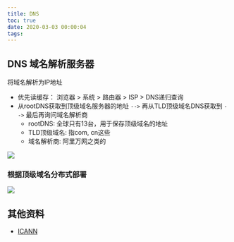 ```yaml
---
title: DNS
toc: true
date: 2020-03-03 00:00:04
tags:
---
```


## DNS 域名解析服务器
将域名解析为IP地址
* 优先读缓存： 浏览器 > 系统 > 路由器 > ISP > DNS递归查询
* 从rootDNS获取到顶级域名服务器的地址 `-->` 再从TLD顶级域名DNS获取到 `-->` 最后再询问域名解析商
  * rootDNS: 全球只有13台，用于保存顶级域名的地址
  * TLD顶级域名: 指com, cn这些
  * 域名解析商: 阿里万网之类的

<!-- ![](/img/Snip20200304_12.png) -->
![](https://user-gold-cdn.xitu.io/2018/12/22/167d5d6b03fe52c5?imageView2/0/w/1280/h/960/format/webp/ignore-error/1)




### 根据顶级域名分布式部署
![](/img/Snip20200304_13.png)


## 其他资料
* [ICANN](https://www.ruanyifeng.com/blog/2018/05/root-domain.html)
